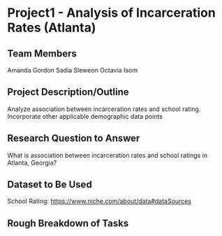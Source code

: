 # Project1 - Analysis of Incarceration Rates (Atlanta)

## Team Members
  Amanda Gordon
  Sadia Sleweon
  Octavia Isom
  
## Project Description/Outline
  Analyze association between incarceration rates and school rating. Incorporate other applicable demographic data points

## Research Question to Answer

What is association between incarceration rates and school ratings in Atlanta, Georgia? 

## Dataset to Be Used
  School Rating: https://www.niche.com/about/data#dataSources
  


## Rough Breakdown of Tasks
  
 
